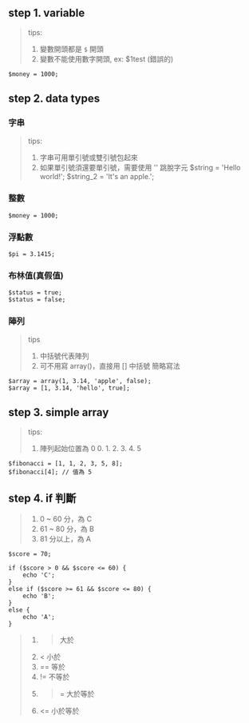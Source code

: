 

## step 1. variable 
> tips:
>  1. 變數開頭都是 `$` 開頭
>  2. 變數不能使用數字開頭, ex: $1test (錯誤的)

```
$money = 1000; 
```


## step 2. data types

### 字串
> tips:
>  1. 字串可用單引號或雙引號包起來
>  2. 如果單引號須還要單引號，需要使用 '\' 跳脫字元
$string = 'Hello world!';
$string_2 = 'It\'s an apple.';

### 整數
```
$money = 1000;
```

### 浮點數
```
$pi = 3.1415;
```

### 布林值(真假值)
```
$status = true;
$status = false;
```

### 陣列
> tips
>  1. 中括號代表陣列
>  2. 可不用寫 array()，直接用 [] 中括號 簡略寫法

```
$array = array(1, 3.14, 'apple', false);
$array = [1, 3.14, 'hello', true];
```



## step 3. simple array 
> tips:
>  1. 陣列起始位置為 0
>            0. 1. 2. 3. 4. 5

```
$fibonacci = [1, 1, 2, 3, 5, 8];
$fibonacci[4]; // 值為 5
```


## step 4. if 判斷 

>1. 0 ~ 60 分，為 C
>2. 61 ~ 80  分，為 B
>3. 81 分以上，為 A

```
$score = 70;

if ($score > 0 && $score <= 60) {
    echo 'C';
}
else if ($score >= 61 && $score <= 80) {
    echo 'B';
}
else {
    echo 'A';
}
```

> 1. > 大於
> 2. < 小於
> 3. == 等於
> 4. != 不等於
> 5. >= 大於等於
> 6. <= 小於等於 